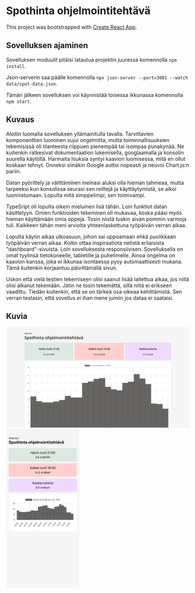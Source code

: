 # Spothinta ohjelmointitehtävä

This project was bootstrapped with [Create React App](https://github.com/facebook/create-react-app).

## Sovelluksen ajaminen

Sovelluksen moduulit pitäisi latautua projektin juuressa komennolla ```npm install```. 

Json-serverin saa päälle komennolla ```npx json-server --port=3001 --watch data/spot-data.json```.

Tämän jälkeen sovelluksen voi käynnistää toisessa ikkunassa komennolla ```npm start```.

## Kuvaus

Aloitin luomalla sovelluksen yllämainitulla tavalla. Tarvittavien komponenttien luominen sujui ongelmitta, mutta toiminnallisuuksien tekemisissä oli tilanteesta riippuen pienempää tai isompaa punakynää. Ne kuitenkin ratkesivat dokumentaation lukemisella, googlaamalla ja konsolin suurella käytöllä. Harmaita hiuksia syntyi kaavion luomisessa, mitä en ollut koskaan tehnyt. Onneksi siinäkin Google auttoi nopeasti ja neuvoi Chart.js:n pariin.

Datan pyörittely ja välittäminen meinasi aluksi olla hieman tahmeaa, mutta tarpeeksi kun konsolissa seurasi sen reittejä ja käyttäytymistä, se alkoi luonnistumaan. Lopulta mitä simppelimpi, sen toimivampi.

TypeSript oli lopulta oikein mieluinen lisä tähän. Loin funktiot datan käsittelyyn. Omien funktioiden tekeminen oli mukavaa, koska pääsi myös hieman käyttämään omia oppeja. Tosin niistä tuskin aivan pommin varmoja tuli. Kaikkeen tähän meni arviolta yhteenlaskettuna työpäivän verran aikaa.

Lopulta käytin aikaa ulkoasuun, johon sai uppoamaan ehkä puolikkaan työpäivän verran aikaa. Koitin ottaa inspiraatiota netistä erilaisista "dashboard"-sivuista. Loin sovelluksesta responsiivisen. Sovelluksella on omat tyylinsä tietokoneelle, tabletille ja puhelimelle. Ainoa ongelma on kaavion kanssa, joka ei ikkunaa isontaessa pysy automaattisesti mukana. Tämä kuitenkin korjaantuu päivittämällä sivun.

Uskon että vielä testien tekemiseen olisi saanut lisää laitettua aikaa, jos niitä olisi alkanut tekemään. Jätin ne tosin tekemättä, sillä niitä ei erikseen vaadittu. Tiedän kuitenkin, että se on tärkeä osa oikeaa kehittämistä. Sen verran testasin, että sovellus ei ihan mene jumiin jos dataa ei saataisi.

## Kuvia

<img src="työpöytä.png" alt="työpöytä" width="500"/>
<img src="mobiili.png" alt="mobiili" width="200"/>
